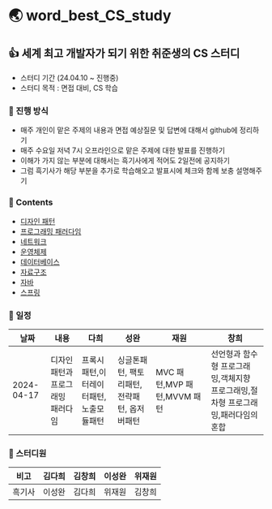 # 🌏 word_best_CS_study

## 👍 세계 최고 개발자가 되기 위한 취준생의 CS 스터디

- 스터디 기간 (24.04.10 ~ 진행중)
- 스터디 목적 : 면접 대비, CS 학습

### 🚩 진행 방식

- 매주 개인이 맡은 주제의 내용과 면접 예상질문 및 답변에 대해서 github에 정리하기
- 매주 수요일 저녁 7시 오프라인으로 맡은 주제에 대한 발표를 진행하기
- 이해가 가지 않는 부분에 대해서는 흑기사에게 적어도 2일전에 공지하기
- 그럼 흑기사가 해당 부분을 추가로 학습해오고 발표시에 체크와 함께 보충 설명해주기

### 📃 Contents

- [디자인 패턴](https://github.com/dahui0525/world_best_CS_study/blob/main/DesignPattern)
- [프로그래밍 패러다임](https://github.com/dahui0525/world_best_CS_study/blob/main/ProgrammingParadigm)
- [네트워크]()
- [운영체제]()
- [데이터베이스]()
- [자료구조]()
- [자바]()
- [스프링]()

### 📅 일정

| 날짜       | 내용                              | 다희                                               | 성완                             | 재원                      | 창희                                                                             |
| ---------- | --------------------------------- | -------------------------------------------------- | -------------------------------- | --------------------------- | -------------------------------------------------------------------------------- |
| 2024-04-17 | 디자인 패턴과 프로그래밍 패러다임 | 프록시패턴,이터레이터패턴,노출모듈패턴 | 싱글톤패턴, 팩토리패턴, 전략패턴, 옵저버패턴 | MVC 패턴,MVP 패턴,MVVM 패턴 | 선언형과 함수형 프로그래밍,객체지향 프로그래밍,절차형 프로그래밍,패러다임의 혼합 |

### 🥰 스터디원

| 비고   | 김다희 | 김창희 | 이성완 | 위재원 |
| ------ | ------ | ------ | ------ | ------ |
| 흑기사 | 이성완 | 김다희 | 위재원 | 김창희 |
